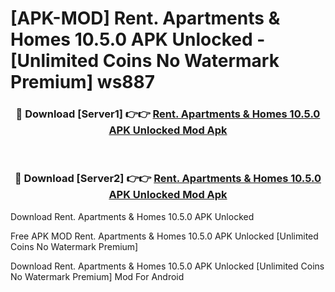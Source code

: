 # [APK-MOD] Rent. Apartments & Homes 10.5.0 APK Unlocked - [Unlimited Coins No Watermark Premium] ws887



<div align="center">
<h3>🔴 Download [Server1] 👉👉 <a href="https://momento.my/?title=Rent._Apartments_&_Homes_10.5.0_APK_Unlocked">Rent. Apartments & Homes 10.5.0 APK Unlocked Mod Apk</a></h3><br>

<h3>🔴 Download [Server2] 👉👉 <a href="https://momento.my/?title=Rent._Apartments_&_Homes_10.5.0_APK_Unlocked">Rent. Apartments & Homes 10.5.0 APK Unlocked Mod Apk</a></h3>
</div>



Download Rent. Apartments & Homes 10.5.0 APK Unlocked 

Free APK MOD Rent. Apartments & Homes 10.5.0 APK Unlocked [Unlimited Coins No Watermark Premium]

Download Rent. Apartments & Homes 10.5.0 APK Unlocked [Unlimited Coins No Watermark Premium] Mod For Android
